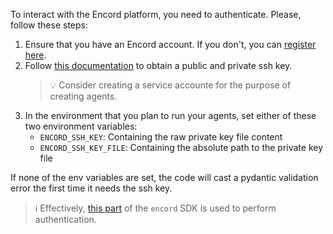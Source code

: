 To interact with the Encord platform, you need to authenticate.
Please, follow these steps:

1. Ensure that you have an Encord account. If you don't, you can [register here][register].
2. Follow [this documentation][docs-auth] to obtain a public and private ssh key.
   > 💡 Consider creating a service accounte for the purpose of creating agents.
3. In the environment that you plan to run your agents, set either of these two environment variables:
   - `ENCORD_SSH_KEY`: Containing the raw private key file content
   - `ENCORD_SSH_KEY_FILE`: Containing the absolute path to the private key file

If none of the env variables are set, the code will cast a pydantic validation error the first time it needs the ssh key.

> ℹ️ Effectively, [this part][docs-ssh-key-access] of the `encord` SDK is used to perform authentication.

[register]: https://app.encord.com/register
[docs-ssh-key-access]: https://docs.encord.com/sdk-documentation/sdk-references/EncordUserClient#create-with-ssh-private-key
[docs-auth]: https://docs.encord.com/platform-documentation/Annotate/annotate-api-keys
